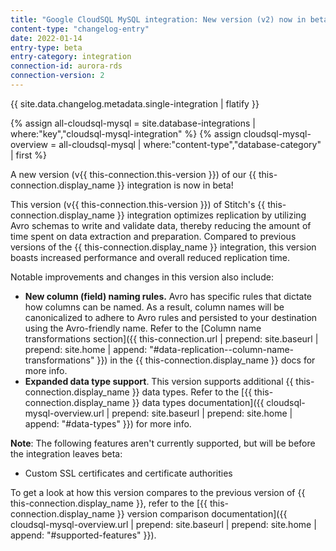 ```yaml
---
title: "Google CloudSQL MySQL integration: New version (v2) now in beta"
content-type: "changelog-entry"
date: 2022-01-14
entry-type: beta
entry-category: integration
connection-id: aurora-rds
connection-version: 2
---
```


{{ site.data.changelog.metadata.single-integration | flatify }}

{% assign all-cloudsql-mysql = site.database-integrations | where:"key","cloudsql-mysql-integration" %}
{% assign cloudsql-mysql-overview = all-cloudsql-mysql | where:"content-type","database-category" | first %}

A new version (v{{ this-connection.this-version }}) of our {{ this-connection.display_name }} integration is now in beta!

This version (v{{ this-connection.this-version }}) of Stitch's {{ this-connection.display_name }} integration optimizes replication by utilizing Avro schemas to write and validate data, thereby reducing the amount of time spent on data extraction and preparation. Compared to previous versions of the {{ this-connection.display_name }} integration, this version boasts increased performance and overall reduced replication time.

Notable improvements and changes in this version also include:

- **New column (field) naming rules.** Avro has specific rules that dictate how columns can be named. As a result, column names will be canonicalized to adhere to Avro rules and persisted to your destination using the Avro-friendly name. Refer to the [Column name transformations section]({{ this-connection.url | prepend: site.baseurl | prepend: site.home | append: "#data-replication--column-name-transformations" }}) in the {{ this-connection.display_name }} docs for more info.
- **Expanded data type support**. This version supports additional {{ this-connection.display_name }} data types. Refer to the [{{ this-connection.display_name }} data types documentation]({{ cloudsql-mysql-overview.url | prepend: site.baseurl | prepend: site.home | append: "#data-types" }}) for more info.

**Note**: The following features aren't currently supported, but will be before the integration leaves beta:

- Custom SSL certificates and certificate authorities

To get a look at how this version compares to the previous version of {{ this-connection.display_name }}, refer to the [{{ this-connection.display_name }} version comparison documentation]({{ cloudsql-mysql-overview.url | prepend: site.baseurl | prepend: site.home | append: "#supported-features" }}).
